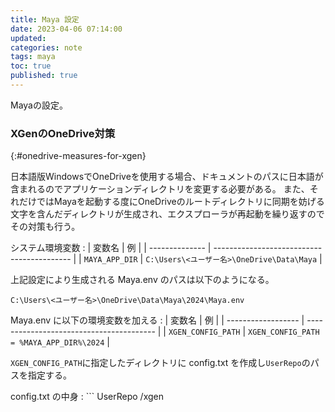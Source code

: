 ```yaml
---
title: Maya 設定
date: 2023-04-06 07:14:00
updated:
categories: note
tags: maya
toc: true
published: true
---
```

Mayaの設定。

### XGenのOneDrive対策
{:#onedrive-measures-for-xgen}

日本語版WindowsでOneDriveを使用する場合、ドキュメントのパスに日本語が含まれるのでアプリケーションディレクトリを変更する必要がある。
また、それだけではMayaを起動する度にOneDriveのルートディレクトリに同期を妨げる文字を含んだディレクトリが生成され、エクスプローラが再起動を繰り返すのでその対策も行う。

システム環境変数
: | 変数名         | 例                                         |
  | -------------- | ------------------------------------------ |
  | `MAYA_APP_DIR` | `C:\Users\<ユーザー名>\OneDrive\Data\Maya` |

上記設定により生成される Maya.env のパスは以下のようになる。
```
C:\Users\<ユーザー名>\OneDrive\Data\Maya\2024\Maya.env
```

Maya.env に以下の環境変数を加える
: | 変数名             | 例                                       |
  | ------------------ | ---------------------------------------- |
  | `XGEN_CONFIG_PATH` | `XGEN_CONFIG_PATH = %MAYA_APP_DIR%\2024` |

`XGEN_CONFIG_PATH`に指定したディレクトリに config.txt を作成し`UserRepo`のパスを指定する。

config.txt の中身
: ```
  UserRepo /xgen
  ```
